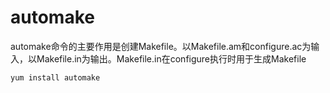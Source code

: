 # automake
automake命令的主要作用是创建Makefile。以Makefile.am和configure.ac为输入，以Makefile.in为输出。Makefile.in在configure执行时用于生成Makefile

```shell
yum install automake
```